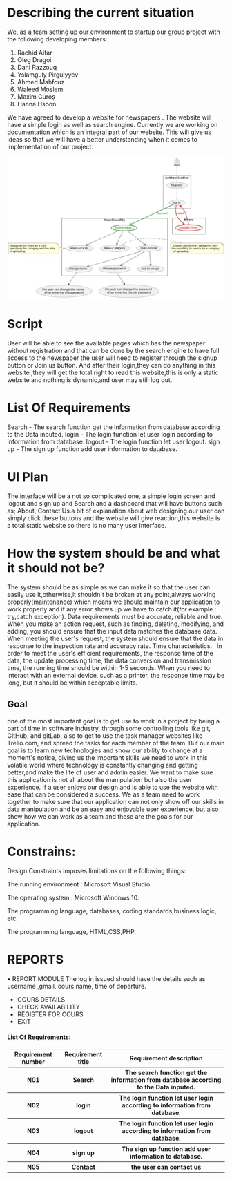 # Describing the current situation
We, as a team setting up our environment to startup our group project with the following developing members:
1. Rachid Aifar
2. Oleg Dragoi
3. Dani Razzouq
4. Yslamguly Pirgulyyev
5. Ahmed Mahfouz
6. Waleed Moslem
7. Maxim Curoș
8. Hanna Hsoon

We have agreed to develop a website for newspapers  . The website will have a simple login as well as search engine. Currently we are working on documentation which is an integral part of our website. This will give us ideas so that we will have a better understanding when it comes to implementation of our project.

![User Case](../image/User_Case%20NewsPaper.jpg "User Case")

# Script

User will be able to see the available pages which has the newspaper without registration and that can be done by the search engine
 to have full access to the newspaper the user will need to register through the signup button or Join us button. 
 And after their login,they can do anything in this website ,they will get the total right to read this website,this is only a static website and nothing is dynamic,and user may still log out.
# List Of Requirements

Search - The search function get the information from database according to the Data inputed.
login - The login function let user login according to information from database.
logout - The login function let user logout.
sign up - The sign up function add user information to database.

# UI Plan
The interface will be a not so complicated one, a simple login screen and logout and sign up and Search and a dashboard that will have buttons such as;
About, Contact Us.a bit of explanation about web designing.our user can simply click these buttons and the website will give reaction,this website is a total static website so there is no many user interface.

# How the system should be and what it should not be?  
The system should be as simple as we can make it so that the user can easily use it,otherwise,it shouldn't be broken at any point,always working properly(maintenance) which means we should maintain our application to work properly and if any error shows up we have to catch it(for example : try,catch exception).
Data requirements must be accurate, reliable and true. When you make an action request, such as finding, deleting, modifying, and adding, you should ensure that the input data matches the database data. When meeting the user's request, the system should ensure that the data in response to the inspection rate and accuracy rate.
Time characteristics.  In order to meet the user's efficient requirements, the response time of the data, the update processing time, the data conversion and transmission time, the running time should be within 1-5 seconds. When you need to interact with an external device, such as a printer, the response time may be long, but it should be within acceptable limits.

## Goal
one of the most important goal is to get use to work in a project by being a part of time in software industry, through some controlling tools like git, GitHub, and gitLab, also to get to use the task manager websites like Trello.com, and spread the tasks for each member of the team.
 But our main goal is to learn new technologies and show our ability to change at a moment's notice, giving us the important skills we need to work in this volatile world where technology is constantly changing and getting better,and make the life of user and admin easier.
 We want to make sure this application is not all about the manipulation but also the user experience. If a user enjoys our design and is able to use the website with ease that can be considered a success.
 We as a team need to work together to make sure that our application can not only show off our skills in data manipulation and be an easy and enjoyable user experience, but also show how we can work as a team and these are the goals for our application.

# Constrains:
   Design Constraints imposes limitations on the following things:
   
   The running environment : Microsoft Visual Studio.
   
   The operating system : Microsoft Windows 10.
   
   The programming language, databases,
   coding standards,business logic, etc.
   
   The programming language, HTML,CSS,PHP.
# REPORTS
• REPORT MODULE
The log in issued should have the details such as username ,gmail,
cours name, time of departure. 
 * COURS DETAILS
 * CHECK AVAILABILITY
 * REGISTER FOR COURS
 * EXIT
<H4>List Of Requirements: </H4>
<table> 
  <tr>
    <th>Requirement number</th>
    <th>Requirement title</th> 
    <th>Requirement description</th>
</tr>
<tr>
    <th>N01</th>
    <th>Search</th>
  <th>The search function get the information from database according to the Data inputed.</th>
</tr>
<tr>
    <th>N02</th>
    <th>login</th>
  <th>The login function let user login according to information from database.</th>
</tr>
  <tr>
    <th>N03</th>
    <th>logout</th>
  <th> The login function let user login according to information from database.</th>
    <tr>
    <th>N04</th>
    <th>sign up </th>
    <th> The sign up function add user information to database.</th>
      <tr>
      <th>N05</th>
    <th>Contact</th>
  <th>the user can contact us</th>
</tr>
